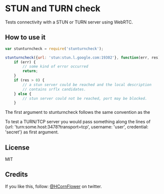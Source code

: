# STUN and TURN check
Tests connectivity with a STUN or TURN server using WebRTC.

## How to use it

```js
var stunturncheck = require('stunturncheck');

stunturncheck({url: 'stun:stun.l.google.com:19302'}, function(err, res) { 
    if (err) {
        // some kind of error occurred
        return;
    }
    if (res > 0) {
        // a stun server could be reached and the local description
        // contains srflx candidates.
    } else {
        // stun server could not be reached, port may be blocked.
    }

```
The first argument to stunturncheck follows the same convention as the 

To test a TURN/TCP server you would pass something along the lines of
{url: 'turn:some.host:3478?transport=tcp', username: 'user', credential: 'secret'}
as first argument.

## License

MIT

## Credits
If you like this, follow: [@HCornFlower](http://twitter.com/hcornflower) on twitter.

